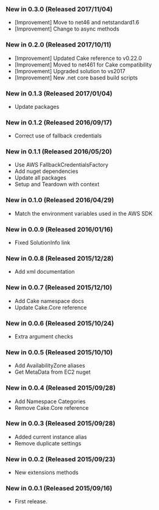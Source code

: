 ### New in 0.3.0 (Released 2017/11/04)
* [Improvement] Move to net46 and netstandard1.6
* [Improvement] Change to async methods

### New in 0.2.0 (Released 2017/10/11)
* [Improvement] Updated Cake reference to v0.22.0
* [Improvement] Moved to net461 for Cake compatibility
* [Improvement] Upgraded solution to vs2017
* [Improvement] New .net core based build scripts

### New in 0.1.3 (Released 2017/01/04)
* Update packages

### New in 0.1.2 (Released 2016/09/17)
* Correct use of fallback credentials

### New in 0.1.1 (Released 2016/05/20)
* Use AWS FallbackCredentialsFactory
* Add nuget dependencies
* Update all packages
* Setup and Teardown with context

### New in 0.1.0 (Released 2016/04/29)
* Match the environment variables used in the AWS SDK

### New in 0.0.9 (Released 2016/01/16)
* Fixed SolutionInfo link

### New in 0.0.8 (Released 2015/12/28)
* Add xml documentation

### New in 0.0.7 (Released 2015/12/10)
* Add Cake namespace docs
* Update Cake.Core reference

### New in 0.0.6 (Released 2015/10/24)
* Extra argument checks

### New in 0.0.5 (Released 2015/10/10)
* Add AvailabilityZone aliases
* Get MetaData from EC2 nuget

### New in 0.0.4 (Released 2015/09/28)
* Add Namespace Categories
* Remove Cake.Core reference

### New in 0.0.3 (Released 2015/09/28)
* Added current instance alias
* Remove duplicate settings

### New in 0.0.2 (Released 2015/09/23)
* New extensions methods

### New in 0.0.1 (Released 2015/09/16)
* First release.

